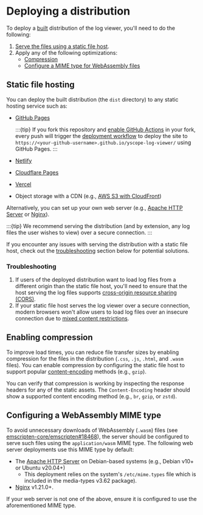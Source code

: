 # Deploying a distribution

To deploy a [built](building-getting-started.md) distribution of the log viewer, you'll need to do
the following:

1. [Serve the files using a static file host](#static-file-hosting).
2. Apply any of the following optimizations:
   * [Compression](#enabling-compression)
   * [Configure a MIME type for WebAssembly files](#configuring-a-webassembly-mime-type)

## Static file hosting

You can deploy the built distribution (the `dist` directory) to any static hosting service such as:

* [GitHub Pages][github-pages]

  :::{tip}
  If you fork this repository and [enable GitHub Actions][enable-gh-actions] in your fork, every
  push will trigger the [deployment workflow][gh-workflow-deploy-gh-pages] to deploy the site to
  `https://<your-github-username>.github.io/yscope-log-viewer/` using GitHub Pages.
  :::

* [Netlify]
* [Cloudflare Pages][cloudflare-pages]
* [Vercel]
* Object storage with a CDN (e.g., [AWS S3 with CloudFront][cloudfront-hosting])

Alternatively, you can set up your own web server (e.g., [Apache HTTP Server][apache-httpd] or
[Nginx]).

:::{tip}
We recommend serving the distribution (and by extension, any log files the user wishes to view) over
a secure connection.
:::

If you encounter any issues with serving the distribution with a static file host, check out the
[troubleshooting](#troubleshooting) section below for potential solutions.

### Troubleshooting

1. If users of the deployed distribution want to load log files from a different origin than the
   static file host, you'll need to ensure that the host serving the log files supports
   [cross-origin resource sharing (CORS)][mdn-cors].
2. If your static file host serves the log viewer over a secure connection, modern browsers won't
   allow users to load log files over an insecure connection due to
   [mixed content restrictions][mdn-mixed-content-restrictions].

## Enabling compression

To improve load times, you can reduce file transfer sizes by enabling compression for the files in
the distribution (`.css`, `.js`, `.html`, and `.wasm` files). You can enable compression by
configuring the static file host to support popular [content-encoding][mdn-content-encoding] methods
(e.g., `gzip`).

You can verify that compression is working by inspecting the response headers for any of the static
assets. The `Content-Encoding` header should show a supported content encoding method (e.g., `br`,
`gzip`, or `zstd`).

## Configuring a WebAssembly MIME type

To avoid unnecessary downloads of WebAssembly (`.wasm`) files (see
[emscripten-core/emscripten#18468]), the server should be configured to serve such files using the
`application/wasm` MIME type. The following web server deployments use this MIME type by default:

* The [Apache HTTP Server][apache-httpd] on Debian-based systems (e.g., Debian v10+ or Ubuntu
  v20.04+)
  * This deployment relies on the system's `/etc/mime.types` file which is included in the
    media-types v3.62 package).
* [Nginx] v1.21.0+.

If your web server is not one of the above, ensure it is configured to use the aforementioned MIME
type.

[apache-httpd]: https://httpd.apache.org/
[cloudflare-pages]: https://pages.cloudflare.com/
[cloudfront-hosting]: https://docs.aws.amazon.com/Route53/latest/DeveloperGuide/getting-started-cloudfront-overview.html
[emscripten-core/emscripten#18468]: https://github.com/emscripten-core/emscripten/issues/18468
[enable-gh-actions]: https://docs.github.com/en/repositories/managing-your-repositorys-settings-and-features/enabling-features-for-your-repository/managing-github-actions-settings-for-a-repository
[gh-workflow-deploy-gh-pages]: https://github.com/y-scope/yscope-log-viewer/blob/main/.github/workflows/release.yaml
[github-pages]: https://pages.github.com/
[mdn-content-encoding]: https://developer.mozilla.org/en-US/docs/Web/HTTP/Reference/Headers/Content-Encoding
[mdn-cors]: https://developer.mozilla.org/en-US/docs/Web/HTTP/Guides/CORS
[mdn-mixed-content-restrictions]: https://developer.mozilla.org/en-US/docs/Web/Security/Mixed_content
[Netlify]: https://www.netlify.com/
[Nginx]: https://nginx.org/
[Vercel]: https://vercel.com/
